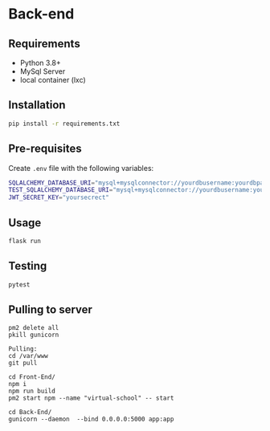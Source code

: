 # Back-end

## Requirements

- Python 3.8+
- MySql Server
- local container (lxc)

## Installation

```bash
pip install -r requirements.txt
```

## Pre-requisites

Create `.env` file with the following variables:

```bash
SQLALCHEMY_DATABASE_URI="mysql+mysqlconnector://yourdbusername:yourdbpassword@localhost/yourdb"
TEST_SQLALCHEMY_DATABASE_URI="mysql+mysqlconnector://yourdbusername:yourdbpassword@localhost/yourdb_test"
JWT_SECRET_KEY="yoursecrect"

```

## Usage

```bash
flask run
```

## Testing

```bash
pytest
```

## Pulling to server
```Killing:
pm2 delete all
pkill gunicorn

Pulling:
cd /var/www
git pull

cd Front-End/
npm i
npm run build
pm2 start npm --name "virtual-school" -- start

cd Back-End/
gunicorn --daemon  --bind 0.0.0.0:5000 app:app
```